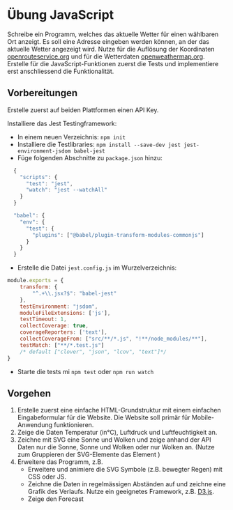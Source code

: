 # Übung JavaScript
Schreibe ein Programm, welches das aktuelle Wetter für einen wählbaren Ort anzeigt.
Es soll eine Adresse eingeben werden können, an der das aktuelle Wetter angezeigt wird.
Nutze für die Auflösung der Koordinaten [openrouteservice.org](https://openrouteservice.org/dev/#/api-docs/geocode) und für die Wetterdaten [openweathermap.org](https://openweathermap.org/current).
Erstelle für die JavaScript-Funktionen zuerst die Tests und implementiere erst anschliessend die Funktionalität. 

## Vorbereitungen 
Erstelle zuerst auf beiden Plattformen einen API Key.

Installiere das Jest Testingframework:
- In einem neuen Verzeichnis: `npm init`
- Installiere die Testlibraries:
`npm install --save-dev jest jest-environment-jsdom babel-jest`
- Füge folgenden Abschnitte zu `package.json` hinzu:
```JavaScript
  {
    "scripts": {
      "test": "jest",
      "watch": "jest --watchAll"
    }
  }
```
```javascript
  "babel": {
    "env": {
      "test": {
        "plugins": ["@babel/plugin-transform-modules-commonjs"]
      }
    }
  }
```
- Erstelle die Datei `jest.config.js` im Wurzelverzeichnis:
```javascript
module.exports = {
    transform: {
        "^.+\\.jsx?$": "babel-jest"
    },
    testEnvironment: "jsdom",
    moduleFileExtensions: ['js'],
    testTimeout: 1,
    collectCoverage: true,
    coverageReporters: ['text'],
    collectCoverageFrom: ["src/**/*.js", "!**/node_modules/**"],
    testMatch: ["**/*.test.js"]
    /* default ["clover", "json", "lcov", "text"]*/
}
```
- Starte die tests mi `npm test` oder `npm run watch`

## Vorgehen

1. Erstelle zuerst eine einfache HTML-Grundstruktur mit einem einfachen Eingabeformular für die Website. Die Website soll primär für Mobile-Anwendung funktionieren.
2. Zeige die Daten Temperatur (in°C), Luftdruck und Luftfeuchtigkeit an.
3. Zeichne mit SVG eine Sonne und Wolken und zeige anhand der API Daten nur die Sonne, Sonne und Wolken oder nur Wolken an. (Nutze zum Gruppieren der SVG-Elemente das Element <g>) 
4. Erweitere das Programm, z.B.
   - Erweitere und animiere die SVG Symbole (z.B. bewegter Regen) mit CSS oder JS.
   - Zeichne die Daten in regelmässigen Abständen auf und zeichne eine Grafik des Verlaufs. Nutze ein geeignetes Framework, z.B. [D3.js](https://github.com/d3/d3/wiki).
   - Zeige den Forecast